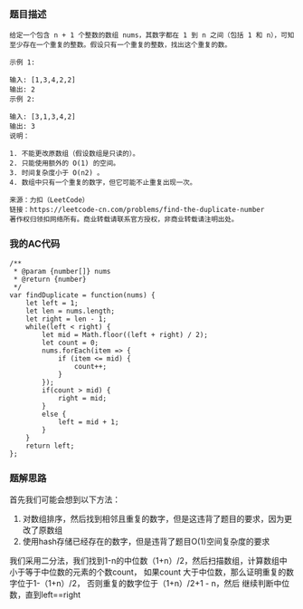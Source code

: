 ### 题目描述
```
给定一个包含 n + 1 个整数的数组 nums，其数字都在 1 到 n 之间（包括 1 和 n），可知至少存在一个重复的整数。假设只有一个重复的整数，找出这个重复的数。

示例 1:

输入: [1,3,4,2,2]
输出: 2
示例 2:

输入: [3,1,3,4,2]
输出: 3
说明：

1. 不能更改原数组（假设数组是只读的）。
2. 只能使用额外的 O(1) 的空间。
3. 时间复杂度小于 O(n2) 。
4. 数组中只有一个重复的数字，但它可能不止重复出现一次。

来源：力扣（LeetCode）
链接：https://leetcode-cn.com/problems/find-the-duplicate-number
著作权归领扣网络所有。商业转载请联系官方授权，非商业转载请注明出处。
```

### 我的AC代码
```
/**
 * @param {number[]} nums
 * @return {number}
 */
var findDuplicate = function(nums) {
    let left = 1;
    let len = nums.length;
    let right = len - 1;
    while(left < right) {
        let mid = Math.floor((left + right) / 2);
        let count = 0;
        nums.forEach(item => {
            if (item <= mid) {
                count++;
            }
        });
        if(count > mid) {
            right = mid;
        }
        else {
            left = mid + 1;
        }
    }
    return left;
};
```

### 题解思路
首先我们可能会想到以下方法：
1. 对数组排序，然后找到相邻且重复的数字，但是这违背了题目的要求，因为更改了原数组
2. 使用hash存储已经存在的数字，但是违背了题目O(1)空间复杂度的要求

我们采用二分法，我们找到1-n的中位数（1+n）/2，然后扫描数组，计算数组中小于等于中位数的元素的个数count，
如果count 大于中位数，那么证明重复的数字位于1-（1+n）/2， 否则重复的数字位于（1+n）/2+1 - n，然后
继续判断中位数，直到left==right
